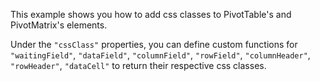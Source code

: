 This example shows you how to add css classes to PivotTable's and PivotMatrix's elements.

Under the `"cssClass"` properties, you can define custom functions for `"waitingField"`, `"dataField"`, `"columnField"`, `"rowField"`, `"columnHeader"`, `"rowHeader"`, `"dataCell"` to return their respective css classes. 